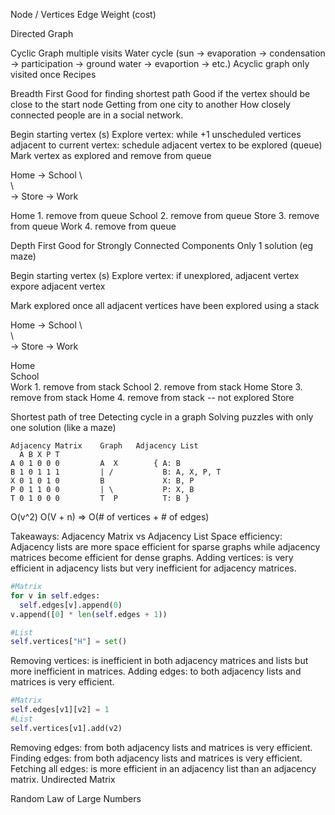 Node / Vertices
Edge 
Weight (cost) 

Directed Graph 

Cyclic Graph multiple visits
  Water cycle (sun -> evaporation -> condensation -> participation -> ground water -> evaportion -> etc.)
Acyclic graph only visited once
  Recipes 

Breadth First
Good for finding shortest path
Good if the vertex should be close to the start node
Getting from one city to another
How closely connected people are in a social network.

Begin starting vertex (s)
Explore vertex:
  while +1 unscheduled vertices adjacent to current vertex:
    schedule adjacent vertex to be explored (queue)
Mark vertex as explored and remove from queue 

Home -> School
\           \
 \            \
  -> Store -> Work

Home    1. remove from queue
School  2. remove from queue
Store   3. remove from queue
Work    4. remove from queue

Depth First 
Good for Strongly Connected Components
Only 1 solution (eg maze)

Begin starting vertex (s)
Explore vertex:
  if unexplored, adjacent vertex
    expore adjacent vertex

Mark explored once all adjacent vertices have been explored using a stack 

Home -> School
\           \
 \            \
  -> Store -> Work

Home   
School  
Work      1. remove from stack
School    2. remove from stack
Home
Store     3. remove from stack
Home      4. remove from stack
  -- not explored Store   


Shortest path of tree
Detecting cycle in a graph
Solving puzzles with only one solution (like a maze)
```
Adjacency Matrix    Graph   Adjacency List
  A B X P T                      
A 0 1 0 0 0         A  X        { A: B
B 1 0 1 1 1         | /           B: A, X, P, T
X 0 1 0 1 0         B             X: B, P
P 0 1 1 0 0         | \           P: X, B
T 0 1 0 0 0         T  P          T: B }
```
O(v^2)                            O(V + n) => O(# of vertices + # of edges)

Takeaways: Adjacency Matrix vs Adjacency List
Space efficiency: Adjacency lists are more space efficient for sparse graphs while adjacency matrices become efficient for dense graphs.
Adding vertices: is very efficient in adjacency lists but very inefficient for adjacency matrices.

```Python
#Matrix
for v in self.edges:
  self.edges[v].append(0)
v.append([0] * len(self.edges + 1))

#List
self.vertices["H"] = set()
```
Removing vertices: is inefficient in both adjacency matrices and lists but more inefficient in matrices.
Adding edges: to both adjacency lists and matrices is very efficient.
```Python
#Matrix
self.edges[v1][v2] = 1
#List
self.vertices[v1].add(v2)
```
Removing edges: from both adjacency lists and matrices is very efficient.
Finding edges: from both adjacency lists and matrices is very efficient.
Fetching all edges: is more efficient in an adjacency list than an adjacency matrix.
Undirected Matrix


Random
Law of Large Numbers